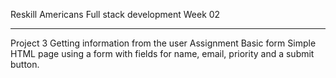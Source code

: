 Reskill Americans
Full stack development
Week 02

---

Project 3
Getting information from the user Assignment
Basic form Simple HTML page using a form with fields for name, email, priority and a submit button.
